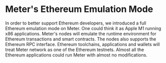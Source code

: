 # Meter's Ethereum Emulation Mode

In order to better support Ethereum developers, we introduced a full Ethereum emulation mode on Meter.  One could think it as Apple M1 running x86 applications.  Meter's nodes will emulate the runtime environment for Ethereum transactions and smart contracts.  The nodes also supports the Ethereum RPC interface.  Ethereum toolchains, applications and wallets will treat Meter network as one of the Ethereum testnets.  Almost all the Ethereum applications could run Meter with almost no modifications.   

